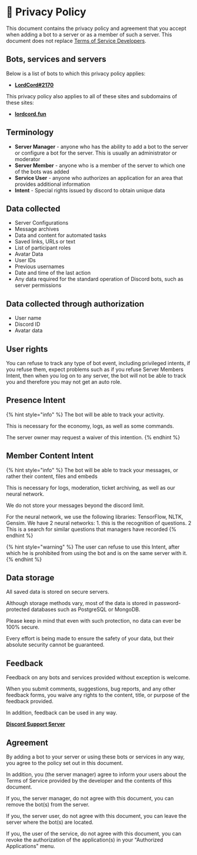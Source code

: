 # 📗 Privacy Policy

This document contains the privacy policy and agreement that you accept when adding a bot to a server or as a member of such a server. This document does not replace [Terms of Service ](https://discord.com/developers/docs/policies-and-agreements/developer-terms-of-service)[Developers](https://discord.com/developers/docs/policies-and-agreements/developer-terms-of-service).

## Bots, services and servers

Below is a list of bots to which this privacy policy applies:

* [**LordCord#2170**](https://lordcord.fun/bot-invite)

This privacy policy also applies to all of these sites and subdomains of these sites:

* [**lordcord.fun**](https://lordcord.fun)

## Terminology

* **Server Manager** - anyone who has the ability to add a bot to the server or configure a bot for the server. This is usually an administrator or moderator
* **Server Member** - anyone who is a member of the server to which one of the bots was added
* **Service User** - anyone who authorizes an application for an area that provides additional information
* **Intent** - Special rights issued by discord to obtain unique data

## Data collected

* Server Configurations
* Message archives
* Data and content for automated tasks
* Saved links, URLs or text
* List of participant roles
* Avatar Data
* User IDs
* Previous usernames
* Date and time of the last action
* Any data required for the standard operation of Discord bots, such as server permissions


## Data collected through authorization

* User name
* Discord ID
* Avatar data

## User rights

You can refuse to track any type of bot event, including privileged intents, if you refuse them, expect problems such as if you refuse Server Members Intent, then when you log on to any server, the bot will not be able to track you and therefore you may not get an auto role.

## Presence Intent

{% hint style="info" %}
The bot will be able to track your activity.

This is necessary for the economy, logs, as well as some commands.

The server owner may request a waiver of this intention.
{% endhint %}

## Member Content Intent

{% hint style="info" %}
The bot will be able to track your messages, or rather their content, files and embeds

This is necessary for logs, moderation, ticket archiving, as well as our neural network.

We do not store your messages beyond the discord limit.

For the neural network, we use the following libraries: TensorFlow, NLTK, Gensim. 
We have 2 neural networks: 1. this is the recognition of questions. 2 This is a search for similar questions that managers have recorded
{% endhint %}

{% hint style="warning" %}
The user can refuse to use this Intent, after which he is prohibited from using the bot and is on the same server with it.
{% endhint %}

## Data storage

All saved data is stored on secure servers.

Although storage methods vary, most of the data is stored in password-protected databases such as PostgreSQL or MongoDB.

Please keep in mind that even with such protection, no data can ever be 100% secure.

Every effort is being made to ensure the safety of your data, but their absolute security cannot be guaranteed.

## Feedback

Feedback on any bots and services provided without exception is welcome.

When you submit comments, suggestions, bug reports, and any other feedback forms, you waive any rights to the content, title, or purpose of the feedback provided.

In addition, feedback can be used in any way.

[**Discord Support Server**](https://discord.gg/48JCcbAAnV)

## Agreement

By adding a bot to your server or using these bots or services in any way, you agree to the policy set out in this document.

In addition, you (the server manager) agree to inform your users about the Terms of Service provided by the developer and the contents of this document.

If you, the server manager, do not agree with this document, you can remove the bot(s) from the server.

If you, the server user, do not agree with this document, you can leave the server where the bot(s) are located.

If you, the user of the service, do not agree with this document, you can revoke the authorization of the application(s) in your "Authorized Applications" menu.
